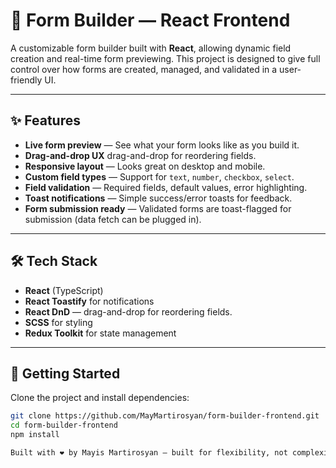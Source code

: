 # 🧱 Form Builder — React Frontend

A customizable form builder built with **React**, allowing dynamic field creation and real-time form previewing. This project is designed to give full control over how forms are created, managed, and validated in a user-friendly UI.

---

## ✨ Features

- **Live form preview** — See what your form looks like as you build it.
- **Drag-and-drop UX** drag-and-drop for reordering fields.
- **Responsive layout** — Looks great on desktop and mobile.
- **Custom field types** — Support for `text`, `number`, `checkbox`, `select`.
- **Field validation** — Required fields, default values, error highlighting.
- **Toast notifications** — Simple success/error toasts for feedback.
- **Form submission ready** — Validated forms are toast-flagged for submission (data fetch can be plugged in).

---

## 🛠 Tech Stack

- **React** (TypeScript)
- **React Toastify** for notifications
- **React DnD** — drag-and-drop for reordering fields.
- **SCSS** for styling
- **Redux Toolkit** for state management

---

## 🚀 Getting Started

Clone the project and install dependencies:

```bash
git clone https://github.com/MayMartirosyan/form-builder-frontend.git
cd form-builder-frontend
npm install

Built with ❤️ by Mayis Martirosyan — built for flexibility, not complexity.
